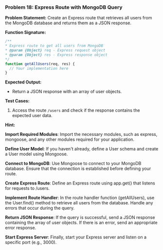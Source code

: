 ### Problem 18: Express Route with MongoDB Query
 
**Problem Statement:**
Create an Express route that retrieves all users from the MongoDB database and returns them as a JSON response.
 
**Function Signature:**
```javascript
/**
* Express route to get all users from MongoDB
* @param {Object} req - Express request object
* @param {Object} res - Express response object
*/
function getAllUsers(req, res) {
  // Your implementation here
}
```
 
**Expected Output:**
- Return a JSON response with an array of user objects.
 
**Test Cases:**
1. Access the route `/users` and check if the response contains the expected user data.
 
 
**Hint:**
 
__Import Required Modules__: Import the necessary modules, such as express, mongoose, and any other modules required for your application.
 
__Define User Model__: If you haven't already, define a User schema and create a User model using Mongoose.
 
__Connect to MongoDB__: Use Mongoose to connect to your MongoDB database. Ensure that the connection is established before defining your route.
 
__Create Express Route__: Define an Express route using app.get() that listens for requests to /users.
 
__Implement Route Handler__: In the route handler function (getAllUsers), use the User.find() method to retrieve all users from the database. Handle any errors that occur during the query.
 
__Return JSON Response__: If the query is successful, send a JSON response containing the array of user objects. If there is an error, send an appropriate error response.
 
__Start Express Server__: Finally, start your Express server and listen on a specific port (e.g., 3000).